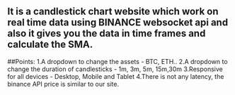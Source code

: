 ## It is a candlestick chart website which work on real time data using BINANCE websocket api and also it gives you the data in time frames and calculate the SMA.
##Points:
1.A dropdown to change the assets -  BTC, ETH..
2.A dropdown to change the duration of candlesticks - 1m, 3m, 5m, 15m,30m
3.Responsive for all devices - Desktop, Mobile and Tablet
4.There is not any latency, the binance API price is similar to our site.
